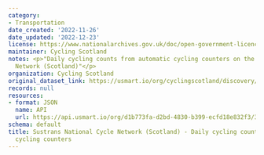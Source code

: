 ```yaml
---
category:
- Transportation
date_created: '2022-11-26'
date_updated: '2022-12-23'
license: https://www.nationalarchives.gov.uk/doc/open-government-licence/version/3/
maintainer: Cycling Scotland
notes: <p>"Daily cycling counts from automatic cycling counters on the National Cycle
  Network (Scotland)"</p>
organization: Cycling Scotland
original_dataset_link: https://usmart.io/org/cyclingscotland/discovery/discovery-view-detail/b52df6e9-ae06-4f17-b12e-fac59b1ccca3
records: null
resources:
- format: JSON
  name: API
  url: https://api.usmart.io/org/d1b773fa-d2bd-4830-b399-ecfd18e832f3/3fa86bc7-dde8-4b79-ba78-5873e79ab4d8/1/urql
schema: default
title: Sustrans National Cycle Network (Scotland) - Daily cycling counts from automatic
  cycling counters
---
```

